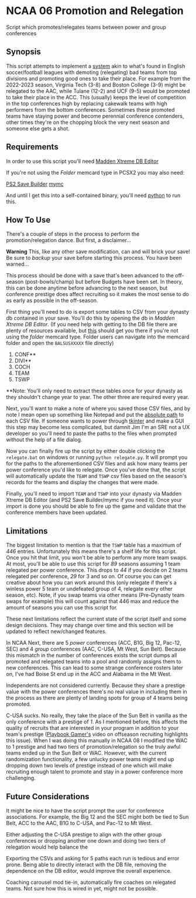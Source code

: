 # NCAA 06 Promotion and Relegation
Script which promotes/relegates teams between power and group conferences

## Synopsis
This script attempts to implement a [system](https://en.wikipedia.org/wiki/Promotion_and_relegation) akin to what's found in English soccer/football leagues with demoting (relegating) bad teams from top divisions and promoting good ones to take their place.  For example from the 2022-2023 season, Virginia Tech (3-8) and Boston College (3-9) might be relegated to the AAC, while Tulane (12-2) and UCF (9-5) would be promoted to take their place in the ACC.  This (usually) keeps the level of competition in the top conferences high by replacing cakewalk teams with high performers from the bottom conferences.  Sometimes these promoted teams have staying power and become perennial conference contenders, other times they're on the chopping block the very next season and someone else gets a shot.

## Requirements
In order to use this script you'll need [Madden Xtreme DB Editor](https://www.footballidiot.com/forum/viewtopic.php?t=21400)

If you're not using the *Folder* memcard type in PCSX2 you may also need:

[PS2 Save Builder](https://www.ps2savetools.com/download/ps2-save-builder/)
[mymc](http://www.csclub.uwaterloo.ca:11068/mymc/)

And until I get this into a self-contained binary, you'll need [python](https://www.python.org/downloads/) to run this.

## How To Use
There's a couple of steps in the process to perform the promotion/relegation dance.  But first, a disclaimer...

**Warning** This, like any other save modification, can and will brick your save!  Be sure to _backup_ your save before starting this process.  You have been warned...

This process should be done with a save that's been advanced to the off-season (post-bowls/champ) but before Budgets have been set.  In theory, this can be done anytime before advancing to the next season, but conference prestige does affect recruiting so it makes the most sense to do as early as possible in the off-season.

First thing you'll need to do is export some tables to CSV from your dynasty db contained in your save.  You'll do this by opening the db in *Madden Xtreme DB Editor*. (If you need help with getting to the DB file there are plenty of resources available, but [this](https://forums.operationsports.com/forums/showpost.php?p=2047976483&postcount=2) should get you there if you're not using the *folder* memcard type.  Folder users can navigate into the memcard folder and open the `BALSUSXXXXX` file directly)

1. CONF**
2. DIVI**
3. COCH
4. TEAM
5. TSWP

**Note: You'll only need to extract these tables once for your dynasty as they shouldn't change year to year.  The other three are required every year.

Next, you'll want to make a note of where you saved those CSV files, and by note I mean open up something like Notepad and put the [absolute path](https://en.wikipedia.org/wiki/Path_(computing)#Absolute_and_relative_paths) to each CSV file.  If someone wants to power through [tkinter](https://docs.python.org/3/library/tkinter.html) and make a GUI this step may become less complicated, but damnit Jim I'm an SRE not a UX developer so you'll need to paste the paths to the files when prompted without the help of a file dialog.

Now you can finally fire up the script by either double clicking the `relegate.bat` on windows or running `python relegate.py`.  It will prompt you for the paths to the aforementioned CSV files and ask how many teams per power conference you'd like to relegate.  Once you've done that, the script will automatically update the `TEAM` and `TSWP` csv files based on the season's records for the teams and display the changes that were made.

Finally, you'll need to import `TEAM` and `TSWP` into your dynasty via Madden Xtreme DB Editor (and PS2 Save Builder/mymc if you need it).  Once your import is done you should be able to fire up the game and validate that the conference members have been updated.

## Limitations
The biggest limitation to mention is that the `TSWP` table has a maximum of *446* entries.  Unfortunately this means there's a shelf life for this script.  Once you hit that limit, you won't be able to perform any more team swaps.  At most, you'll be able to use this script for *89* seasons assuming 1 team relegated per power conference.  This drops to *44* if you decide on 2 teams relegated per conference, *29* for 3 and so on.  Of course you can get creative about how you can work around this (only relegate if there's a winless power 5 team or undefeated group of 4, relegate every other season, etc).  Note, if you swap teams via other means (Pre-Dynasty team swaps for example) this will count against that 446 max and reduce the amount of seasons you can use this script for.

These next limitations reflect the current state of the script itself and some design decisions.  They may change over time and this section will be updated to reflect new/changed features.

In NCAA Next, there are 5 *power* conferences (ACC, B1G, Big 12, Pac-12, SEC) and 4 *group* conferences (AAC, C-USA, Mt West, Sun Belt).  Because this mismatch in the number of conferences exists the script dumps all promoted and relegated teams into a pool and randomly assigns them to new conferences.  This can lead to some strange conference rosters later on, I've had Boise St end up in the ACC and Alabama in the Mt West.

Independents are not considered currently.  Because they share a prestige value with the power conferences there's no real value in including them in the process as there are plenty of landing spots for group of 4 teams being promoted.

C-USA sucks.  No really, they take the place of the Sun Belt in vanilla as the only conference with a prestige of *1*.  As I mentioned before, this affects the quality of recruits that are interested in your program in addition to your team's prestige ([Playbook Gamer's](https://www.youtube.com/@PlaybookGamer) video on offseason recruiting highlights this issue).  When I was doing this manually in NCAA 08 I modified the WAC to 1 prestige and had two tiers of promotion/relegation so the truly awful teams ended up in the Sun Belt or WAC.  However, with the current randomization functionality, a few unlucky power teams might end up dropping down two levels of prestige instead of one which will make recruiting enough talent to promote and stay in a power conference more challenging.

## Future Considerations

It might be nice to have the script prompt the user for conference associations.  For example, the Big 12 and the SEC might both be tied to Sun Belt, ACC to the AAC, B1G to C-USA, and Pac-12 to Mt West.

Either adjusting the C-USA prestige to align with the other group conferences or dropping another one down and doing two tiers of relegation would help balance the 

Exporting the CSVs and asking for 5 paths each run is tedious and error prone.  Being able to directly interact with the DB file, removing the dependence on the DB editor, would improve the overall experience.

Coaching carousel mod tie-in, automatically fire coaches on relegated teams.  Not sure how this is wired in yet, might not be possible.